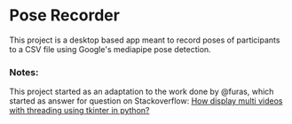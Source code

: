 # Pose Recorder

This project is a desktop based app meant to record poses of participants to a CSV file using Google's mediapipe pose detection.


### Notes:

This project started as an adaptation to the work done by @furas, which started as answer for question on Stackoverflow: [How display multi videos with threading using tkinter in python?](https://stackoverflow.com/questions/65876044/how-display-multi-videos-with-threading-using-tkinter-in-python/)

